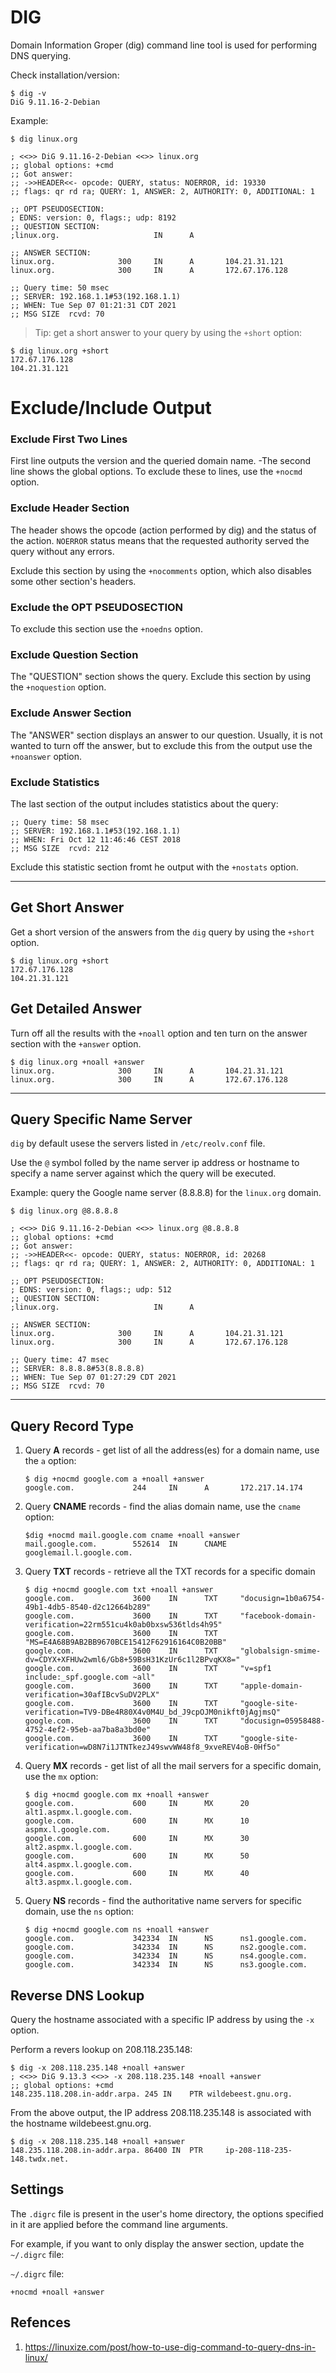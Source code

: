 # DIG

Domain Information Groper (dig) command line tool is used for performing DNS querying.

Check installation/version:
```
$ dig -v
DiG 9.11.16-2-Debian
```

Example:

```shell
$ dig linux.org

; <<>> DiG 9.11.16-2-Debian <<>> linux.org
;; global options: +cmd
;; Got answer:
;; ->>HEADER<<- opcode: QUERY, status: NOERROR, id: 19330
;; flags: qr rd ra; QUERY: 1, ANSWER: 2, AUTHORITY: 0, ADDITIONAL: 1

;; OPT PSEUDOSECTION:
; EDNS: version: 0, flags:; udp: 8192
;; QUESTION SECTION:
;linux.org.                     IN      A

;; ANSWER SECTION:
linux.org.              300     IN      A       104.21.31.121
linux.org.              300     IN      A       172.67.176.128

;; Query time: 50 msec
;; SERVER: 192.168.1.1#53(192.168.1.1)
;; WHEN: Tue Sep 07 01:21:31 CDT 2021
;; MSG SIZE  rcvd: 70

```

> Tip: get a short answer to your query by using the `+short` option:
```shell
$ dig linux.org +short
172.67.176.128
104.21.31.121
```

# Exclude/Include Output

### Exclude First Two Lines
First line outputs the version and the queried domain name. -The second line shows the global options.
To exclude these to lines, use the `+nocmd` option.

### Exclude Header Section
The header shows the opcode (action performed by dig) and the status of the action. `NOERROR` status means that the requested authority served the query without any errors.

Exclude this section by  using the `+nocomments` option, which also disables some other section's headers.

### Exclude the OPT PSEUDOSECTION
To exclude this section use the `+noedns` option.

### Exclude Question Section
The "QUESTION" section shows the query. Exclude this section by using the `+noquestion` option.

### Exclude Answer Section
The "ANSWER" section displays an answer to our question. Usually, it is not wanted to turn off the answer, but to exclude this from the output use the `+noanswer` option.

### Exclude Statistics
The last section of the output includes statistics about the query:
```
;; Query time: 58 msec
;; SERVER: 192.168.1.1#53(192.168.1.1)
;; WHEN: Fri Oct 12 11:46:46 CEST 2018
;; MSG SIZE  rcvd: 212
```
Exclude this statistic section fromt he output with the `+nostats` option.

<hr>

## Get Short Answer
Get a short version of the answers from the `dig` query by using the `+short` option.

```shell
$ dig linux.org +short
172.67.176.128
104.21.31.121
```

## Get Detailed Answer
Turn off all the results with the `+noall` option and ten turn on the answer section with the `+answer` option.
```shell
$ dig linux.org +noall +answer
linux.org.              300     IN      A       104.21.31.121
linux.org.              300     IN      A       172.67.176.128
```

<hr>

## Query Specific Name Server
`dig` by default usese the servers listed in `/etc/reolv.conf` file.

Use the `@` symbol folled by the name server ip address or hostname to specify a name server against which the query will be executed.

Example: query the Google name server (8.8.8.8) for the `linux.org` domain.
```shell
$ dig linux.org @8.8.8.8

; <<>> DiG 9.11.16-2-Debian <<>> linux.org @8.8.8.8
;; global options: +cmd
;; Got answer:
;; ->>HEADER<<- opcode: QUERY, status: NOERROR, id: 20268
;; flags: qr rd ra; QUERY: 1, ANSWER: 2, AUTHORITY: 0, ADDITIONAL: 1

;; OPT PSEUDOSECTION:
; EDNS: version: 0, flags:; udp: 512
;; QUESTION SECTION:
;linux.org.                     IN      A

;; ANSWER SECTION:
linux.org.              300     IN      A       104.21.31.121
linux.org.              300     IN      A       172.67.176.128

;; Query time: 47 msec
;; SERVER: 8.8.8.8#53(8.8.8.8)
;; WHEN: Tue Sep 07 01:27:29 CDT 2021
;; MSG SIZE  rcvd: 70
```

<hr>

## Query Record Type
1. Query **A** records - get list of all the address(es) for a domain name, use the `a` option:
    ```shell
    $ dig +nocmd google.com a +noall +answer
    google.com.             244     IN      A       172.217.14.174
    ```
2. Query **CNAME** records - find the alias domain name, use the `cname` option:
	```shell
	$dig +nocmd mail.google.com cname +noall +answer
	mail.google.com.        552614  IN      CNAME   googlemail.l.google.com.
	```
3. Query **TXT** records - retrieve all the TXT records for a specific domain
	```shell	
	$ dig +nocmd google.com txt +noall +answer
	google.com.             3600    IN      TXT     "docusign=1b0a6754-49b1-4db5-8540-d2c12664b289"
	google.com.             3600    IN      TXT     "facebook-domain-verification=22rm551cu4k0ab0bxsw536tlds4h95"
	google.com.             3600    IN      TXT     "MS=E4A68B9AB2BB9670BCE15412F62916164C0B20BB"
	google.com.             3600    IN      TXT     "globalsign-smime-dv=CDYX+XFHUw2wml6/Gb8+59BsH31KzUr6c1l2BPvqKX8="
	google.com.             3600    IN      TXT     "v=spf1 include:_spf.google.com ~all"
	google.com.             3600    IN      TXT     "apple-domain-verification=30afIBcvSuDV2PLX"
	google.com.             3600    IN      TXT     "google-site-verification=TV9-DBe4R80X4v0M4U_bd_J9cpOJM0nikft0jAgjmsQ"
	google.com.             3600    IN      TXT     "docusign=05958488-4752-4ef2-95eb-aa7ba8a3bd0e"
	google.com.             3600    IN      TXT     "google-site-verification=wD8N7i1JTNTkezJ49swvWW48f8_9xveREV4oB-0Hf5o"

	```
4. Query **MX** records - get list of all the mail servers for a specific domain, use the `mx` option:
	```shell
	$ dig +nocmd google.com mx +noall +answer
	google.com.             600     IN      MX      20 alt1.aspmx.l.google.com.
	google.com.             600     IN      MX      10 aspmx.l.google.com.
	google.com.             600     IN      MX      30 alt2.aspmx.l.google.com.
	google.com.             600     IN      MX      50 alt4.aspmx.l.google.com.
	google.com.             600     IN      MX      40 alt3.aspmx.l.google.com.
	```
5. Query **NS** records - find the authoritative name servers for specific domain, use the `ns` option:
	```shell
	$ dig +nocmd google.com ns +noall +answer
	google.com.             342334  IN      NS      ns1.google.com.
	google.com.             342334  IN      NS      ns2.google.com.
	google.com.             342334  IN      NS      ns4.google.com.
	google.com.             342334  IN      NS      ns3.google.com.
	```

## Reverse DNS Lookup
Query the hostname associated with a specific IP address by using the `-x` option.

Perform a revers lookup on 208.118.235.148:
```shell
$ dig -x 208.118.235.148 +noall +answer
; <<>> DiG 9.13.3 <<>> -x 208.118.235.148 +noall +answer
;; global options: +cmd
148.235.118.208.in-addr.arpa. 245 IN	PTR	wildebeest.gnu.org.
```
From the above output, the IP address 208.118.235.148 is associated with the hostname wildebeest.gnu.org.



```shell
$ dig -x 208.118.235.148 +noall +answer
148.235.118.208.in-addr.arpa. 86400 IN  PTR     ip-208-118-235-148.twdx.net.

```


## Settings
The `.digrc` file is present in the user's home directory, the options specified in it are applied before the command line arguments.

For example, if you want to only display the answer section, update the `~/.digrc` file:


`~/.digrc` file:
```
+nocmd +noall +answer
```



## Refences
1. https://linuxize.com/post/how-to-use-dig-command-to-query-dns-in-linux/
